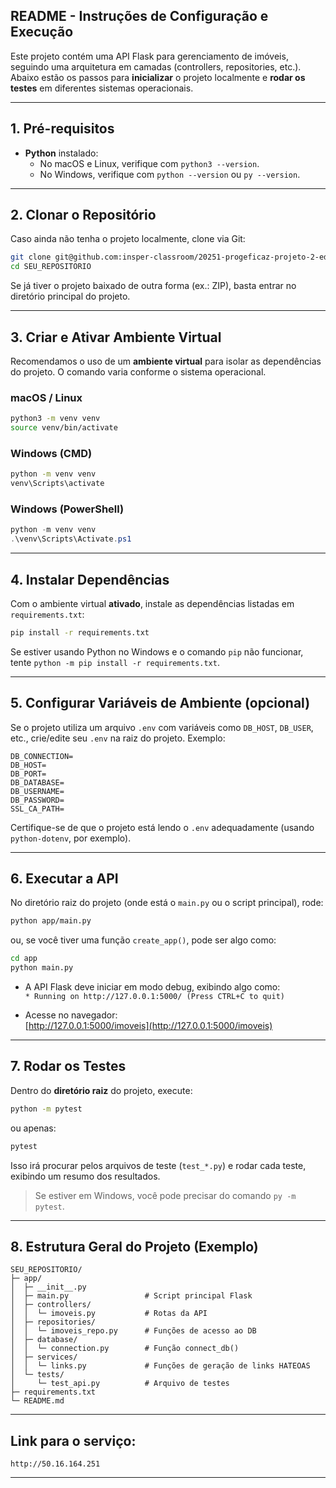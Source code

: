 ## README - Instruções de Configuração e Execução

Este projeto contém uma API Flask para gerenciamento de imóveis, seguindo uma arquitetura em camadas (controllers, repositories, etc.). Abaixo estão os passos para **inicializar** o projeto localmente e **rodar os testes** em diferentes sistemas operacionais.

---

## 1. **Pré-requisitos**

- **Python** instalado:
  - No macOS e Linux, verifique com `python3 --version`.
  - No Windows, verifique com `python --version` ou `py --version`.

---

## 2. **Clonar o Repositório**

Caso ainda não tenha o projeto localmente, clone via Git:

```bash
git clone git@github.com:insper-classroom/20251-progeficaz-projeto-2-eduardo-e-wesley.git
cd SEU_REPOSITORIO
```

Se já tiver o projeto baixado de outra forma (ex.: ZIP), basta entrar no diretório principal do projeto.

---

## 3. **Criar e Ativar Ambiente Virtual**

Recomendamos o uso de um **ambiente virtual** para isolar as dependências do projeto. O comando varia conforme o sistema operacional.

### **macOS / Linux**

```bash
python3 -m venv venv
source venv/bin/activate
```

### **Windows (CMD)**

```bash
python -m venv venv
venv\Scripts\activate
```

### **Windows (PowerShell)**

```powershell
python -m venv venv
.\venv\Scripts\Activate.ps1
```

---

## 4. **Instalar Dependências**

Com o ambiente virtual **ativado**, instale as dependências listadas em `requirements.txt`:

```bash
pip install -r requirements.txt
```

Se estiver usando Python no Windows e o comando `pip` não funcionar, tente `python -m pip install -r requirements.txt`.

---

## 5. **Configurar Variáveis de Ambiente (opcional)**

Se o projeto utiliza um arquivo `.env` com variáveis como `DB_HOST`, `DB_USER`, etc., crie/edite seu `.env` na raiz do projeto. Exemplo:

```
DB_CONNECTION=
DB_HOST=
DB_PORT=
DB_DATABASE=
DB_USERNAME=
DB_PASSWORD=
SSL_CA_PATH=

```

Certifique-se de que o projeto está lendo o `.env` adequadamente (usando `python-dotenv`, por exemplo).

---

## 6. **Executar a API**

No diretório raiz do projeto (onde está o `main.py` ou o script principal), rode:

```bash
python app/main.py
```
ou, se você tiver uma função `create_app()`, pode ser algo como:

```bash
cd app
python main.py
```

- A API Flask deve iniciar em modo debug, exibindo algo como:  
  `* Running on http://127.0.0.1:5000/ (Press CTRL+C to quit)`

- Acesse no navegador:  
  [http://127.0.0.1:5000/imoveis](http://127.0.0.1:5000/imoveis)

---

## 7. **Rodar os Testes**

Dentro do **diretório raiz** do projeto, execute:

```bash
python -m pytest
```
ou apenas:

```bash
pytest
```

Isso irá procurar pelos arquivos de teste (`test_*.py`) e rodar cada teste, exibindo um resumo dos resultados.

> Se estiver em Windows, você pode precisar do comando `py -m pytest`.

---

## 8. **Estrutura Geral do Projeto (Exemplo)**

```
SEU_REPOSITORIO/
├─ app/
│  ├─ __init__.py
│  ├─ main.py                 # Script principal Flask
│  ├─ controllers/
│  │  └─ imoveis.py           # Rotas da API
│  ├─ repositories/
│  │  └─ imoveis_repo.py      # Funções de acesso ao DB
│  ├─ database/
│  │  └─ connection.py        # Função connect_db()
│  ├─ services/
│  │  └─ links.py             # Funções de geração de links HATEOAS
│  └─ tests/
│     └─ test_api.py          # Arquivo de testes
├─ requirements.txt
└─ README.md
```

---


## Link para o serviço:
```
http://50.16.164.251
```

---